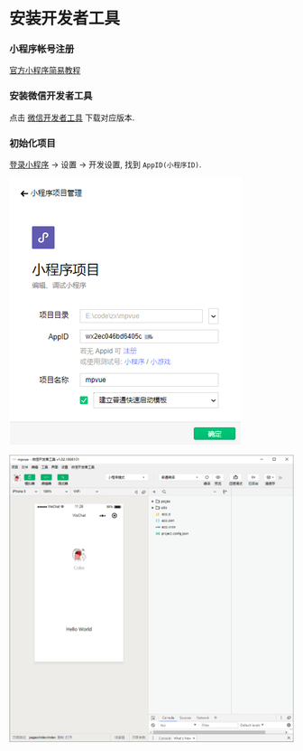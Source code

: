# 安装开发者工具

### 小程序帐号注册

[官方小程序简易教程](https://developers.weixin.qq.com/miniprogram/dev/)

### 安装微信开发者工具

点击 [微信开发者工具](https://developers.weixin.qq.com/miniprogram/dev/devtools/download.html) 下载对应版本.

### 初始化项目

[登录小程序](https://mp.weixin.qq.com) -> 设置 -> 开发设置, 找到 `AppID(小程序ID)`.

![](./media/devtools.png)

![](./media/start-page.png)